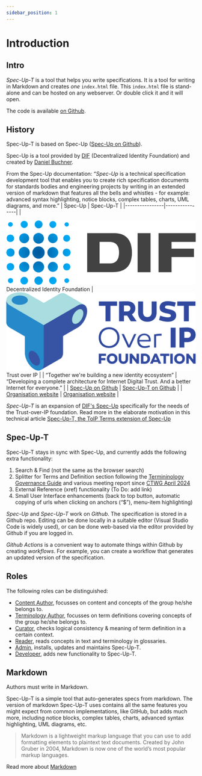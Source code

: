```yaml
---
sidebar_position: 1
---
```


# Introduction

## Intro

*Spec-Up-T* is a tool that helps you write specifications. It is a tool for writing in Markdown and creates *one* `index.html` file. This `index.html` file is stand-alone and can be hosted on any webserver. Or double click it and it will open.

The code is available [on Github](https://github.com/blockchainbird/spec-up-t).

## History

Spec-Up-T is based on Spec-Up ([Spec-Up on Github](https://github.com/decentralized-identity/spec-up)).

Spec-Up is a tool provided by [DIF](https://github.com/decentralized-identity) (Decentralized Identity Foundation) and created by [Daniel Buchner](https://github.com/csuwildcat).

From the Spec-Up documentation: “*Spec-Up* is a technical specification development tool that enables you to create rich specification documents for standards bodies and engineering projects by writing in an extended version of markdown that features all the bells and whistles - for example: advanced syntax highlighting, notice blocks, complex tables, charts, UML diagrams, and more.”
| Spec-Up | Spec-Up-T |
|----------------|----------------|
| <div class='image-small'>![DIF Logo](/img/logo-dif.svg)</div>Decentralized Identity Foundation | <div class='image-small'>![ToIP Logo](/img/logo-toip.svg)</div>Trust over IP |
| “Together we're building a new identity ecosystem” | “Developing a complete architecture for Internet Digital Trust. And a better Internet for everyone.” |
| [Spec-Up on Github](https://github.com/decentralized-identity/spec-up) | [Spec-Up-T on Github](https://github.com/blockchainbird/spec-up-t) |
| [Organisation website](https://identity.foundation/)  | [Organisation website](https://trustoverip.org/)  |

*Spec-Up-T* is an expansion of [DIF's Spec-Up](https://github.com/decentralized-identity/spec-up) specifically for the needs of the Trust-over-IP foundation. Read more in the elaborate motivation in this technical article [Spec-Up-T, the ToIP Terms extension of Spec-Up](https://hackmd.io/s1TEBBluQBSL10ZT5yRVPw)

## Spec-Up-T

Spec-Up-T stays in sync with Spec-Up, and currently adds the following extra functionality:
1. Search & Find (not the same as the browser search)
2. Splitter for Terms and Definition section following the [Termininology Governance Guide](https://trustoverip.github.io/ctwg-terminology-governance-guide/) and various meeting report since [CTWG April 2024](https://wiki.trustoverip.org/display/HOME/2024-04-22+CTWG+Meeting+Notes)
3. External Reference (xref) functionality (To Do: add link)
4. Small User Interface enhancements (back to top button, automatic copying of urls when clicking on anchors (“$”), menu-item highlighting)



*Spec-Up* and *Spec-Up-T* work on *Github*. The specification is stored in a Github repo. Editing can be done locally in a suitable editor (Visual Studio Code is widely used), or can be done web-based via the editor provided by Github if you are logged in.

*Github Actions* is a convenient way to automate things within Github by creating *workflows*. For example, you can create a workflow that generates an updated version of the specification.


## Roles

The following roles can be distinguished:

- [Content Author](content-authors-guide/introduction), focusses on content and concepts of the group he/she belongs to.
- [Terminology Author](terminology-authors-guide/introduction), focusses on term definitions covering concepts of the group he/she belongs to.
- [Curator](curators-guide/introduction), checks logical consistency & meaning of term definition in a certain context.
- [Reader](readers-guide/introduction.md), reads concepts in text and terminology in glossaries.
- [Admin](admins-guide.md), installs, updates and maintains Spec-Up-T.
- [Developer](developers-guide.md), adds new functionality to Spec-Up-T.

## Markdown

Authors must write in Markdown.

Spec-Up-T is a simple tool that auto-generates specs from markdown. The version of markdown Spec-Up-T uses contains all the same features you might expect from common implementations, like GitHub, but adds much more, including notice blocks, complex tables, charts, advanced syntax highlighting, UML diagrams, etc.

> Markdown is a lightweight markup language that you can use to add formatting elements to plaintext text documents. Created by John Gruber in 2004, Markdown is now one of the world’s most popular markup languages.

Read more about [Markdown](https://www.markdownguide.org/getting-started/)
